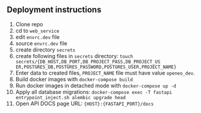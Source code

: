## Deployment instructions

1. Clone repo
2. cd to `web_service`
2. edit `envrc.dev` file
3. source `envrc.dev` file
4. create directory `secrets`
5. create following files in `secrets` directory: `touch secrets/{DB_HOST,DB_PORT,DB_PROJECT_PASS,DB_PROJECT_US
ER,POSTGRES_DB,POSTGRES_PASSWORD,POSTGRES_USER,PROJECT_NAME}`
6. Enter data to created files, `PROJECT_NAME` file must have value `openeo_dev`.
7. Build docker images with `docker-compose build`
8. Run docker images in detached mode with `docker-compose up -d`
9. Apply all database migrations: `docker-compose exec -T fastapi entrypoint_inject.sh alembic upgrade head`
10. Open API DOCS page URL: `{HOST}:{FASTAPI_PORT}/docs`
